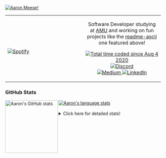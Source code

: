 [![Aaron Meese!](https://user-images.githubusercontent.com/17814535/88975338-a2aabf00-d27f-11ea-963f-8a19608716b4.png)](https://github.com/ajmeese7/readme-ascii "README ASCII")

<!-- Modified from project here: https://github.com/novatorem/novatorem -->
<table width="100%"> 
  <tr>
  <td width="50%">
      
&nbsp; <br> [![Spotify](https://ajmeese7.vercel.app/api/spotify)](https://open.spotify.com/user/ajmeese)

  </td>
  <td width="50%">
    <p align="center">
    Software Developer studying at <a href="https://www.amu.apus.edu/">AMU</a> and working on fun 
    projects like the <a href="https://github.com/ajmeese7/readme-ascii">readme-ascii</a> one featured above!
    </p>
    <p align="center">
      <a href="https://wakatime.com/@f726891d-3b02-46cd-9b60-e8c59f9e2b14">
        <img src="https://wakatime.com/badge/user/f726891d-3b02-46cd-9b60-e8c59f9e2b14.svg" alt="Total time coded since Aug 4 2020" title="WakaTime" />
      </a>
      <a href="http://link.aaronmeese.com/discord">
        <img src="https://img.shields.io/badge/discord-ajmeese7%234835-369?style=flat-square&logo=discord&logoColor=white&color=purple" alt="Discord" title="Discord">
      </a>
      <br />
      <a href="https://link.aaronmeese.com/medium">
        <img src="https://img.shields.io/badge/medium-ajmeese7-1DB954?style=flat-square&logo=medium&logoColor=white" alt="Medium" title="Medium">
      </a>
      <a href="https://link.aaronmeese.com/linkedin">
        <img src="https://img.shields.io/badge/linkedIn-aaronmeese-1DB954?style=flat-square&logo=linkedin&logoColor=white&color=blue" alt="LinkedIn" title="LinkedIn">
      </a>
    </p>
  </td>

</table>

[//]: <> (The `&nbsp;` is to have Aphelion take up more space)

### GitHub Stats ###

<a href="https://profile-summary-for-github.com/user/ajmeese7">
  <img align="left" height="170px" src="https://github-readme-stats.vercel.app/api?username=ajmeese7&show_icons=true&line_height=27&count_private=true" alt="Aaron's GitHub stats"/>
  <img src="https://github-readme-stats.vercel.app/api/top-langs/?username=ajmeese7&hide_langs_below=5&layout=compact" alt="Aaron's language stats"/>
</a>

<br />
<br />
<details>
<summary>Click here for detailed stats!</summary>

### :zap: Recent Activity
<!--START_SECTION:activity-->
1. ❗️ Opened issue [#8100](https://github.com/newrelic/docs-website/issues/8100) in [newrelic/docs-website](https://github.com/newrelic/docs-website)
2. 🗣 Commented on [#1877](https://github.com/microsoft/rushstack/issues/1877) in [microsoft/rushstack](https://github.com/microsoft/rushstack)
3. 💪 Opened PR [#3108](https://github.com/dendronhq/dendron/pull/3108) in [dendronhq/dendron](https://github.com/dendronhq/dendron)
4. 🗣 Commented on [#6](https://github.com/Mist3r-Robot/classic-discord-webhook/issues/6) in [Mist3r-Robot/classic-discord-webhook](https://github.com/Mist3r-Robot/classic-discord-webhook)
5. 🗣 Commented on [#6](https://github.com/Mist3r-Robot/classic-discord-webhook/issues/6) in [Mist3r-Robot/classic-discord-webhook](https://github.com/Mist3r-Robot/classic-discord-webhook)
<!--END_SECTION:activity-->

### 🧐 Waka Stats
<!--START_SECTION:waka-->
![Code Time](http://img.shields.io/badge/Code%20Time-1%2C079%20hrs%2018%20mins-blue)

**🐱 My GitHub Data** 

> 🏆 856 Contributions in the Year 2022
 > 
> 📦 341.2 kB Used in GitHub's Storage 
 > 
> 💼 Opted to Hire
 > 
> 📜 80 Public Repositories 
 > 
> 🔑 29 Private Repositories  
 > 
**I'm an Early 🐤** 

```text
🌞 Morning    208 commits    █████░░░░░░░░░░░░░░░░░░░░   21.64% 
🌆 Daytime    362 commits    █████████░░░░░░░░░░░░░░░░   37.67% 
🌃 Evening    379 commits    █████████░░░░░░░░░░░░░░░░   39.44% 
🌙 Night      12 commits     ░░░░░░░░░░░░░░░░░░░░░░░░░   1.25%

```
📅 **I'm Most Productive on Sunday** 

```text
Monday       132 commits    ███░░░░░░░░░░░░░░░░░░░░░░   13.74% 
Tuesday      147 commits    ███░░░░░░░░░░░░░░░░░░░░░░   15.3% 
Wednesday    115 commits    ███░░░░░░░░░░░░░░░░░░░░░░   11.97% 
Thursday     132 commits    ███░░░░░░░░░░░░░░░░░░░░░░   13.74% 
Friday       95 commits     ██░░░░░░░░░░░░░░░░░░░░░░░   9.89% 
Saturday     155 commits    ████░░░░░░░░░░░░░░░░░░░░░   16.13% 
Sunday       185 commits    ████░░░░░░░░░░░░░░░░░░░░░   19.25%

```


📊 **This Week I Spent My Time On** 

```text
⌚︎ Time Zone: America/New_York

💬 Programming Languages: 
Bash                     5 hrs 31 mins       ██████████░░░░░░░░░░░░░░░   43.24% 
Other                    1 hr 58 mins        ████░░░░░░░░░░░░░░░░░░░░░   15.53% 
YAML                     1 hr 49 mins        ███░░░░░░░░░░░░░░░░░░░░░░   14.33% 
Markdown                 1 hr 34 mins        ███░░░░░░░░░░░░░░░░░░░░░░   12.29% 
JSON                     1 hr                ██░░░░░░░░░░░░░░░░░░░░░░░   7.84%

🐱‍💻 Projects: 
zork                     5 hrs 39 mins       ███████████░░░░░░░░░░░░░░   44.34% 
modernreforms.org        1 hr 48 mins        ███░░░░░░░░░░░░░░░░░░░░░░   14.22% 
aaronmeese.com           1 hr 46 mins        ███░░░░░░░░░░░░░░░░░░░░░░   13.95% 
classic-discord-webhook  55 mins             █░░░░░░░░░░░░░░░░░░░░░░░░   7.26% 
raspberrypi              54 mins             █░░░░░░░░░░░░░░░░░░░░░░░░   7.11%

```

**I Mostly Code in JavaScript** 

```text
JavaScript               32 repos            ████████████░░░░░░░░░░░░░   50.0% 
HTML                     9 repos             ███░░░░░░░░░░░░░░░░░░░░░░   14.06% 
Python                   5 repos             ██░░░░░░░░░░░░░░░░░░░░░░░   7.81% 
Java                     4 repos             █░░░░░░░░░░░░░░░░░░░░░░░░   6.25% 
CSS                      3 repos             █░░░░░░░░░░░░░░░░░░░░░░░░   4.69%

```



 Last Updated on 19/06/2022 08:03:36 UTC
<!--END_SECTION:waka-->
</details>
